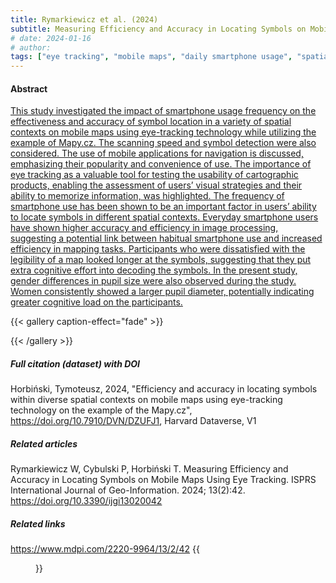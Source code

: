 ```yaml
---
title: Rymarkiewicz et al. (2024)
subtitle: Measuring Efficiency and Accuracy in Locating Symbols on Mobile Maps Using Eye Tracking
# date: 2024-01-16
# author:
tags: ["eye tracking", "mobile maps", "daily smartphone usage", "spatial contexts", "locating symbols","mobile navigation"]
---
```

#### Abstract
[This study investigated the impact of smartphone usage frequency on the effectiveness and accuracy of symbol location in a variety of spatial contexts on mobile maps using eye-tracking technology while utilizing the example of Mapy.cz. The scanning speed and symbol detection were also considered. The use of mobile applications for navigation is discussed, emphasizing their popularity and convenience of use. The importance of eye tracking as a valuable tool for testing the usability of cartographic products, enabling the assessment of users’ visual strategies and their ability to memorize information, was highlighted. The frequency of smartphone use has been shown to be an important factor in users’ ability to locate symbols in different spatial contexts. Everyday smartphone users have shown higher accuracy and efficiency in image processing, suggesting a potential link between habitual smartphone use and increased efficiency in mapping tasks. Participants who were dissatisfied with the legibility of a map looked longer at the symbols, suggesting that they put extra cognitive effort into decoding the symbols. In the present study, gender differences in pupil size were also observed during the study. Women consistently showed a larger pupil diameter, potentially indicating greater cognitive load on the participants.](https://www.mdpi.com/2220-9964/13/2/42)

{{< gallery caption-effect="fade" >}}

{{< /gallery >}}
##### Full citation (dataset) with DOI
Horbiński, Tymoteusz, 2024, "Efficiency and accuracy in locating symbols within diverse spatial contexts on mobile maps using eye-tracking technology on the example of the Mapy.cz", https://doi.org/10.7910/DVN/DZUFJ1, Harvard Dataverse, V1

##### Related articles
Rymarkiewicz W, Cybulski P, Horbiński T. Measuring Efficiency and Accuracy in Locating Symbols on Mobile Maps Using Eye Tracking. ISPRS International Journal of Geo-Information. 2024; 13(2):42. https://doi.org/10.3390/ijgi13020042

##### Related links
https://www.mdpi.com/2220-9964/13/2/42
{{<figure src="/Open-Metadata-Platform-for-Map-Usability_v2/img/img08.jpg">}}
<!--more-->